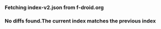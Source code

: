 ### Fetching index-v2.json from f-droid.org
### No diffs found.The current index matches the previous index
